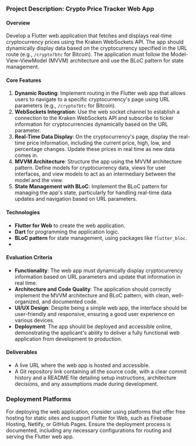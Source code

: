 ### Project Description: **Crypto Price Tracker Web App**

#### Overview
Develop a Flutter web application that fetches and displays real-time cryptocurrency prices using the Kraken WebSockets API. The app should dynamically display data based on the cryptocurrency specified in the URL route (e.g., `/crypto?btc` for Bitcoin). The application must follow the Model-View-ViewModel (MVVM) architecture and use the BLoC pattern for state management.

#### Core Features
1. **Dynamic Routing**: Implement routing in the Flutter web app that allows users to navigate to a specific cryptocurrency's page using URL parameters (e.g., `/crypto?btc` for Bitcoin).
2. **WebSockets Integration**: Use the web socket channel to establish a connection to the Kraken WebSockets API and subscribe to ticker information for cryptocurrencies dynamically based on the URL parameter.
3. **Real-Time Data Display**: On the cryptocurrency's page, display the real-time price information, including the current price, high, low, and percentage changes. Update these prices in real time as new data comes in.
4. **MVVM Architecture**: Structure the app using the MVVM architecture pattern. Define models for cryptocurrency data, views for user interfaces, and view models to act as an intermediary between the model and the view.
5. **State Management with BLoC**: Implement the BLoC pattern for managing the app's state, particularly for handling real-time data updates and navigation based on URL parameters.

#### Technologies
- **Flutter for Web** to create the web application.
- **Dart** for programming the application logic.
- **BLoC pattern** for state management, using packages like `flutter_bloc`.
- 
#### Evaluation Criteria
- **Functionality**: The web app must dynamically display cryptocurrency information based on URL parameters and update that information in real time.
- **Architecture and Code Quality**: The application should correctly implement the MVVM architecture and BLoC pattern, with clean, well-organized, and documented code.
- **UI/UX Design**: Despite being a simple web app, the interface should be user-friendly and responsive, ensuring a good user experience on various devices.
- **Deployment**: The app should be deployed and accessible online, demonstrating the applicant's ability to deliver a fully functional web application from development to production.

#### Deliverables
- A live URL where the web app is hosted and accessible.
- A Git repository link containing all the source code, with a clear commit history and a README file detailing setup instructions, architecture decisions, and any assumptions made during development.

### Deployment Platforms
For deploying the web application, consider using platforms that offer free hosting for static sites and support Flutter for Web, such as Firebase Hosting, Netlify, or GitHub Pages. Ensure the deployment process is documented, including any necessary configurations for routing and serving the Flutter web app.
